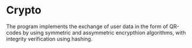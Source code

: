 # Crypto
The program implements the exchange of user data in the form of QR-codes by using symmetric and assymmetric encrypthion algorithms, with integrity verification using hashing.
